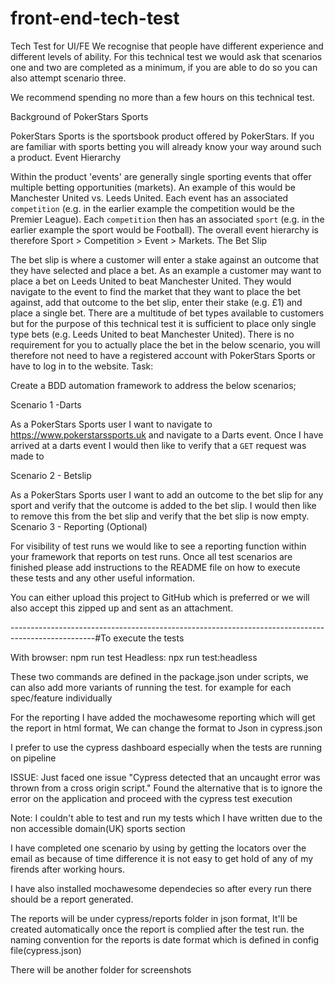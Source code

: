 # front-end-tech-test

Tech Test for UI/FE
We recognise that people have different experience and different levels of ability. For this technical test we would ask that scenarios one and two are completed as a minimum, if you are able to do so you can also attempt scenario three.

We recommend spending no more than a few hours on this technical test.

Background of PokerStars Sports

PokerStars Sports is the sportsbook product offered by PokerStars. If you are familiar with sports betting you will already know your way around such a product.
Event Hierarchy

Within the product 'events' are generally single sporting events that offer multiple betting opportunities (markets). An example of this would be Manchester United vs. Leeds United. Each event has an associated `competition` (e.g. in the earlier example the competition would be the Premier League). Each `competition` then has an associated `sport` (e.g. in the earlier example the sport would be Football). The overall event hierarchy is therefore Sport > Competition > Event > Markets.
The Bet Slip

The bet slip is where a customer will enter a stake against an outcome that they have selected and place a bet. As an example a customer may want to place a bet on Leeds United to beat Manchester United. They would navigate to the event to find the market that they want to place the bet against, add that outcome to the bet slip, enter their stake (e.g. £1) and place a single bet.
There are a multitude of bet types available to customers but for the purpose of this technical test it is sufficient to place only single type bets (e.g. Leeds United to beat Manchester United).
There is no requirement for you to actually place the bet in the below scenario, you will therefore not need to have a registered account with PokerStars Sports or have to log in to the website.
Task:

Create a BDD automation framework to address the below scenarios;


Scenario 1 -Darts

As a PokerStars Sports user I want to navigate to https://www.pokerstarssports.uk and navigate to a Darts event. Once I have arrived at a darts event I would then like to verify that a `GET` request was made to 

Scenario 2 - Betslip

As a PokerStars Sports user I want to add an outcome to the bet slip for any sport and verify that the outcome is added to the bet slip. I would then like to remove this from the bet slip and verify that the bet slip is now empty.
Scenario 3 - Reporting (Optional)

For visibility of test runs we would like to see a reporting function within your framework that reports on test runs.
Once all test scenarios are finished please add instructions to the README file on how to execute these tests and any other useful information.

You can either upload this project to GitHub which is preferred or we will also accept this zipped up and sent as an attachment.

---------------------------------------------------------------------------------------------------#To execute the tests 

With browser: npm run test
Headless: npx run test:headless

These two commands are defined in the package.json under scripts, we can also add more variants of running the test. for example for each spec/feature individually

For the reporting I have added the mochawesome reporting which will get the report in html format, We can change the format to Json in cypress.json

I prefer to use the cypress dashboard especially when the tests are running on pipeline

ISSUE: Just faced one issue "Cypress detected that an uncaught error was thrown from a cross origin script." Found the alternative that is to ignore the error on the application and proceed with the cypress test execution 

Note:
I couldn't able to test and run my tests which I have written due to the non accessible domain(UK) sports section

I have completed one scenario by using by getting the locators over the email as because of time difference it is not easy to get hold of any of my firends after working hours.

I have also installed mochawesome dependecies so after every run there should be a report generated.

The reports will be under cypress/reports folder in json format, It'll be created automatically once the report is complied after the test run. the naming convention for the reports is date format which is defined in config file(cypress.json)

There will be another folder for screenshots